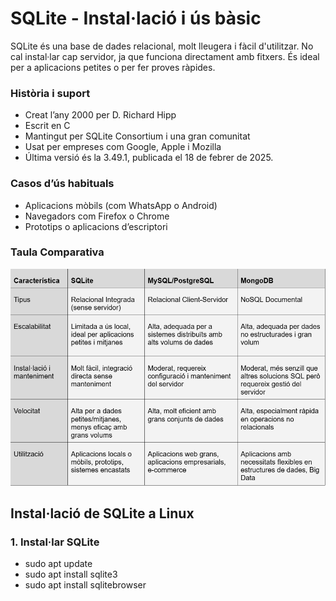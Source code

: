 # SQLite - Instal·lació i ús bàsic

SQLite és una base de dades relacional, molt lleugera i fàcil d'utilitzar. No cal instal·lar cap servidor, ja que funciona directament amb fitxers. És ideal per a aplicacions petites o per fer proves ràpides.

### Història i suport

- Creat l’any 2000 per D. Richard Hipp
- Escrit en C
- Mantingut per SQLite Consortium i una gran comunitat
- Usat per empreses com Google, Apple i Mozilla
- Última versió és la 3.49.1, publicada el 18 de febrer de 2025.

### Casos d’ús habituals

- Aplicacions mòbils (com WhatsApp o Android)
- Navegadors com Firefox o Chrome
- Prototips o aplicacions d’escriptori

### Taula Comparativa
![Taula Comparativa](/TaulaComparativa.png)

## Instal·lació de SQLite a Linux

### 1. Instal·lar SQLite

- sudo apt update
- sudo apt install sqlite3
- sudo apt install sqlitebrowser

